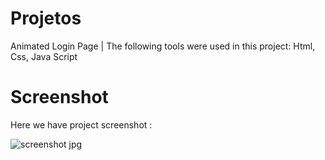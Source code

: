 # Projetos
Animated Login Page  |  The following tools were used in this project: Html, Css, Java Script

# Screenshot

Here we have project screenshot :

![screenshot jpg](https://github.com/ViniMattei/Projetos/assets/146492170/f8a023c2-d959-4948-9479-88dccaadc2f1)

